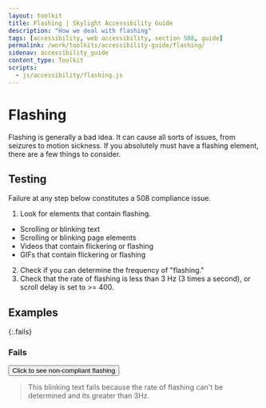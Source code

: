 ```yaml
---
layout: toolkit
title: Flashing | Skylight Accessibility Guide
description: "How we deal with flashing"
tags: [accessibility, web accessibility, section 508, guide]
permalink: /work/toolkits/accessibility-guide/flashing/
sidenav: accessibility_guide
content_type: Toolkit
scripts:
  - js/accessibility/flashing.js
---
```


# Flashing

Flashing is generally a bad idea. It can cause all sorts of issues, from seizures to motion sickness. If you absolutely must have a flashing element, there are a few things to consider.

## Testing

Failure at any step below constitutes a 508 compliance issue.

1. Look for elements that contain flashing.
  * Scrolling or blinking text
  * Scrolling or blinking page elements
  * Videos that contain flickering or flashing
  * GIFs that contain flickering or flashing
2. Check if you can determine the frequency of "flashing."
3. Check that the rate of flashing is less than 3 Hz (3 times a second), or scroll delay is set to >= 400.

## Examples

{:.fails}
### Fails

<div class="row">
  <div class="col-sm-5">
    <button class="btn btn-primary" type="button" id="blinkbutton">
      Click to see non-compliant flashing
    </button>
  </div>
  <div class="col-sm-3">
    <span class="blink" style="display:none;">Blinking Text</span>
  </div>
</div>

> This blinking text fails because the rate of flashing can't be determined and its greater than 3Hz.
